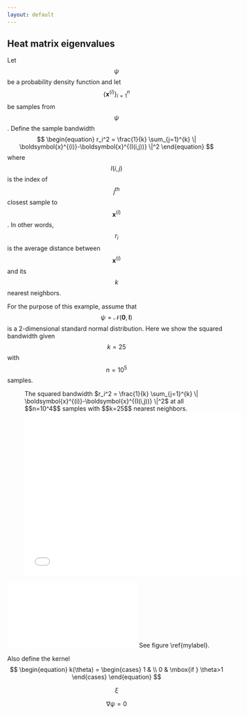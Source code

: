 ```yaml
---
layout: default
---
```


## Heat matrix eigenvalues

Let $$\psi$$ be a probability density function and let $$\{ \boldsymbol{x}^{(i)} \}_{i=1}^{n}$$ be samples from $$\psi$$. Define the sample bandwidth
$$
\begin{equation}
  r_i^2 = \frac{1}{k} \sum_{j=1}^{k} \| \boldsymbol{x}^{(i)}-\boldsymbol{x}^{(I(i,j))} \|^2
\end{equation}
$$
where $$I(i,j)$$ is the index of $$j^{th}$$ closest sample to $$\boldsymbol{x}^{(i)}$$. In other words, $$r_i$$ is the average distance between $$\boldsymbol{x}^{(i)}$$ and its $$k$$ nearest neighbors.

For the purpose of this example, assume that $$\psi = \mathcal{N}(\boldsymbol{0}, \boldsymbol{I})$$ is a 2-dimensional standard normal distribution. Here we show the squared bandwidth given $$k=25$$ with $$n=10^5$$ samples.

 <figure>
  <figcaption>The squared bandwidth $r_i^2 = \frac{1}{k} \sum_{j=1}^{k} \| \boldsymbol{x}^{(i)}-\boldsymbol{x}^{(I(i,j))} \|^2$ at all $$n=10^4$$ samples with $$k=25$$ nearest neighbors.</figcaption>
  <embed src="figures/SquaredBandwidth.pdf" width="500" height="375"
 type="application/pdf">
</figure>

 ![This is the caption\label{mylabel}](figures/SquaredBandwidth.pdf)
See figure \ref{mylabel}.


Also define the kernel
$$
\begin{equation}
  k(\theta) = \begin{cases}
  1 & \\
  0 & \mbox{if } \theta>1
  \end{cases}
\end{equation}
$$

$$
\begin{equation}
  \xi \label{eq:xi}
\end{equation}
$$

$$
\begin{equation}
  \nabla \psi = 0 \tag{abc}\label{eq:one}
\end{equation}
$$
